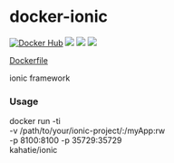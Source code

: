 # docker-ionic
[![Docker Hub](https://img.shields.io/badge/docker-kahatie%2Fionic-008bb8.svg)](https://registry.hub.docker.com/u/kahatie/ionic/)
[![](https://images.microbadger.com/badges/image/kahatie/docker-ionic.svg)](https://microbadger.com/images/kahatie/docker-ionic "Get your own image badge on microbadger.com")
[![](https://images.microbadger.com/badges/version/kahatie/docker-ionic.svg)](https://microbadger.com/images/kahatie/docker-ionic "Get your own version badge on microbadger.com")
[![](https://images.microbadger.com/badges/commit/kahatie/docker-ionic.svg)](https://microbadger.com/images/kahatie/docker-ionic "Get your own commit badge on microbadger.com")

[Dockerfile](https://github.com/kahatie/docker-ionic/blob/master/Dockerfile)

ionic framework

### Usage

docker run -ti \
-v /path/to/your/ionic-project/:/myApp:rw \
-p 8100:8100 -p 35729:35729 \
kahatie/ionic
